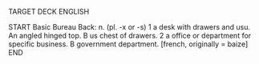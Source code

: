 TARGET DECK
ENGLISH

START
Basic
Bureau
Back: n. (pl. -x or -s) 1 a desk with drawers and usu. An angled hinged top. B us chest of drawers. 2 a office or department for specific business. B government department. [french, originally = baize]
END
